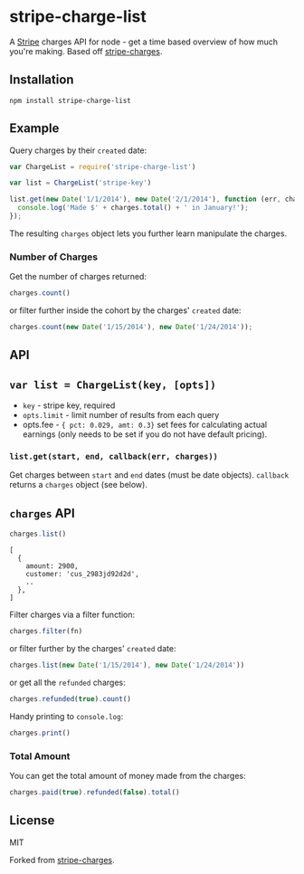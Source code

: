 
# stripe-charge-list

A [Stripe](https://stripe.com) charges API for node  - get a time based overview of how much you're making. Based off [stripe-charges](https://github.com/segmentio/stripe-charges).

## Installation

```
npm install stripe-charge-list
```

## Example

Query charges by their `created` date:

```js
var ChargeList = require('stripe-charge-list')

var list = ChargeList('stripe-key')

list.get(new Date('1/1/2014'), new Date('2/1/2014'), function (err, charges) {
  console.log('Made $' + charges.total() + ' in January!');
});
```

The resulting `charges` object lets you further learn manipulate the charges.

### Number of Charges

Get the number of charges returned:

```js
charges.count()
```

or filter further inside the cohort by the charges' `created` date:

```js
charges.count(new Date('1/15/2014'), new Date('1/24/2014'));
```

## API

## `var list = ChargeList(key, [opts])`

* `key` - stripe key, required
* `opts.limit` - limit number of results from each query
* opts.fee - `{ pct: 0.029, amt: 0.3}` set fees for calculating actual earnings (only needs to be set if you do not have default pricing).

### `list.get(start, end, callback(err, charges))`

Get charges between `start` and `end` dates (must be date objects). `callback` returns a `charges` object (see below).

## `charges` API

```js
charges.list()
```

```
[
  {
    amount: 2900,
    customer: 'cus_2983jd92d2d',
    ..
  },
]
```

Filter charges via a filter function:

```js
charges.filter(fn)
```

or filter further by the charges' `created` date:

```js
charges.list(new Date('1/15/2014'), new Date('1/24/2014'))
```

or get all the `refunded` charges:

```js
charges.refunded(true).count()
```

Handy printing to `console.log`:

```js
charges.print()
```

### Total Amount

You can get the total amount of money made from the charges:

```js
charges.paid(true).refunded(false).total()
```

## License

MIT

Forked from [stripe-charges](https://github.com/segmentio/stripe-charges).